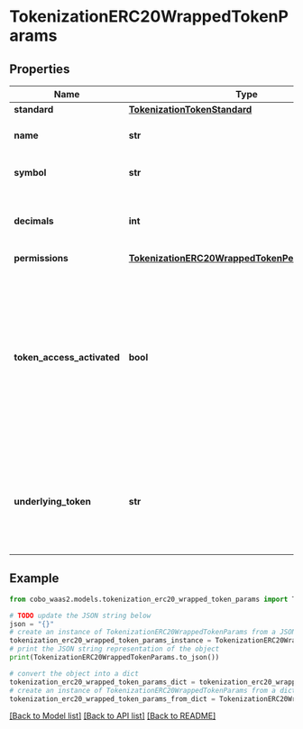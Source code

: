 # TokenizationERC20WrappedTokenParams


## Properties

Name | Type | Description | Notes
------------ | ------------- | ------------- | -------------
**standard** | [**TokenizationTokenStandard**](TokenizationTokenStandard.md) |  | 
**name** | **str** | The name of the token. | 
**symbol** | **str** | The symbol of the token. | 
**decimals** | **int** | The number of decimals for the token. | 
**permissions** | [**TokenizationERC20WrappedTokenPermissionParams**](TokenizationERC20WrappedTokenPermissionParams.md) |  | [optional] 
**token_access_activated** | **bool** | Whether the allowlist feature is activated for the token. When activated, only addresses in the allowlist can perform token operations. | [optional] [default to False]
**underlying_token** | **str** | The address of the underlying token that this tokenized asset represents. | 

## Example

```python
from cobo_waas2.models.tokenization_erc20_wrapped_token_params import TokenizationERC20WrappedTokenParams

# TODO update the JSON string below
json = "{}"
# create an instance of TokenizationERC20WrappedTokenParams from a JSON string
tokenization_erc20_wrapped_token_params_instance = TokenizationERC20WrappedTokenParams.from_json(json)
# print the JSON string representation of the object
print(TokenizationERC20WrappedTokenParams.to_json())

# convert the object into a dict
tokenization_erc20_wrapped_token_params_dict = tokenization_erc20_wrapped_token_params_instance.to_dict()
# create an instance of TokenizationERC20WrappedTokenParams from a dict
tokenization_erc20_wrapped_token_params_from_dict = TokenizationERC20WrappedTokenParams.from_dict(tokenization_erc20_wrapped_token_params_dict)
```
[[Back to Model list]](../README.md#documentation-for-models) [[Back to API list]](../README.md#documentation-for-api-endpoints) [[Back to README]](../README.md)



